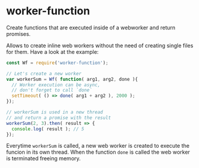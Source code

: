 # worker-function
Create functions that are executed inside of a webworker and return promises.

Allows to create inline web workers without the need of creating single files for them. Have a look at the example:

```js
const Wf = require('worker-function');

// Let's create a new worker
var workerSum = Wf( function( arg1, arg2, done ){
  // Worker execution can be async,
  // don't forget to call `done`
  setTimeout( () => done( arg1 + arg2 ), 2000 );
});

// workerSum is used in a new thread
// and return a promise with the result
workerSum(2, 3).then( result => {
  console.log( result ); // 5
});
```

Everytime `workerSum` is called, a new web worker is created to execute the funcion in its own thread. When the function `done` is called the web worker is terminated freeing memory.

